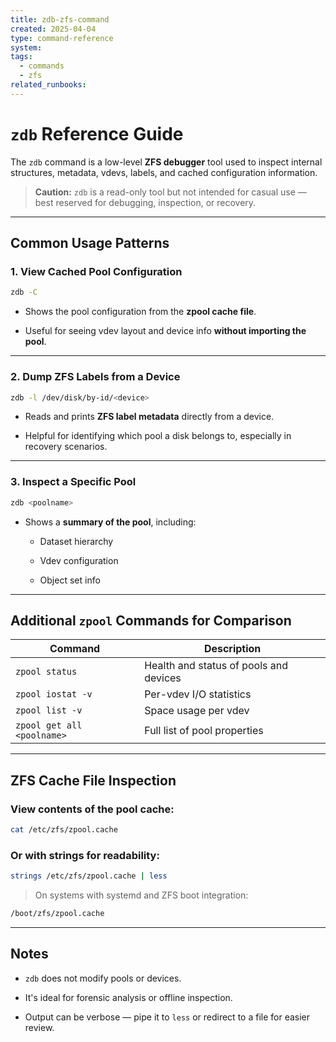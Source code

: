 ```yaml
---
title: zdb-zfs-command
created: 2025-04-04
type: command-reference
system: 
tags:
  - commands
  - zfs
related_runbooks:
---
```


# `zdb` Reference Guide

The `zdb` command is a low-level **ZFS debugger** tool used to inspect internal structures, metadata, vdevs, labels, and cached configuration information.

> **Caution:** `zdb` is a read-only tool but not intended for casual use — best reserved for debugging, inspection, or recovery.

---

## Common Usage Patterns

### 1. View Cached Pool Configuration

```bash
zdb -C
```

- Shows the pool configuration from the **zpool cache file**.
    
- Useful for seeing vdev layout and device info **without importing the pool**.
    

---

### 2. Dump ZFS Labels from a Device

```bash
zdb -l /dev/disk/by-id/<device>
```

- Reads and prints **ZFS label metadata** directly from a device.
    
- Helpful for identifying which pool a disk belongs to, especially in recovery scenarios.
    

---

### 3. Inspect a Specific Pool

```bash
zdb <poolname>
```

- Shows a **summary of the pool**, including:
    
    - Dataset hierarchy
        
    - Vdev configuration
        
    - Object set info
        

---

## Additional `zpool` Commands for Comparison

|Command|Description|
|---|---|
|`zpool status`|Health and status of pools and devices|
|`zpool iostat -v`|Per-vdev I/O statistics|
|`zpool list -v`|Space usage per vdev|
|`zpool get all <poolname>`|Full list of pool properties|

---

## ZFS Cache File Inspection

### View contents of the pool cache:

```bash
cat /etc/zfs/zpool.cache
```

### Or with strings for readability:

```bash
strings /etc/zfs/zpool.cache | less
```

> On systems with systemd and ZFS boot integration:

```bash
/boot/zfs/zpool.cache
```

---

## Notes

- `zdb` does not modify pools or devices.
    
- It's ideal for forensic analysis or offline inspection.
    
- Output can be verbose — pipe it to `less` or redirect to a file for easier review.
    

